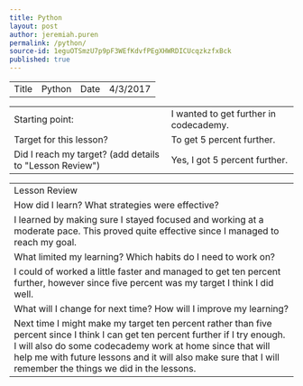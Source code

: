```yaml
---
title: Python
layout: post
author: jeremiah.puren
permalink: /python/
source-id: 1eguOTSmzU7p9pF3WEfKdvfPEgXHWRDICUcqzkzfxBck
published: true
---
```

<table>
  <tr>
    <td>Title</td>
    <td>Python</td>
    <td>Date</td>
    <td>4/3/2017</td>
  </tr>
</table>


<table>
  <tr>
    <td>Starting point:</td>
    <td>I wanted to get further in codecademy.</td>
  </tr>
  <tr>
    <td>Target for this lesson?</td>
    <td>To get 5 percent further.</td>
  </tr>
  <tr>
    <td>Did I reach my target? 
(add details to "Lesson Review")</td>
    <td>Yes, I got 5 percent further.</td>
  </tr>
</table>


<table>
  <tr>
    <td>Lesson Review</td>
  </tr>
  <tr>
    <td>How did I learn? What strategies were effective? </td>
  </tr>
  <tr>
    <td>I learned by making sure I stayed focused and working at a moderate pace. This proved quite effective since I managed to reach my goal.</td>
  </tr>
  <tr>
    <td>What limited my learning? Which habits do I need to work on? </td>
  </tr>
  <tr>
    <td>I could of worked a little faster and managed to get ten percent further, however since five percent was my target I think I did well.</td>
  </tr>
  <tr>
    <td>What will I change for next time? How will I improve my learning?</td>
  </tr>
  <tr>
    <td>Next time I might make my target ten percent rather than five percent since I think I can get ten percent further if I try enough. I will also do some codecademy work at home since that will help me with future lessons and it will also make sure that I will remember the things we did in the lessons.</td>
  </tr>
</table>


